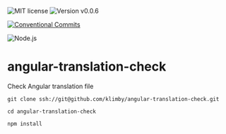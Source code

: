 ![MIT license](https://img.shields.io/badge/license-MIT-green.svg?style=plastic "MIT")
![Version v0.0.6](https://img.shields.io/badge/version-v0.0.6-blue.svg?style=plastic "Version v0.0.6")

[![Conventional Commits](https://img.shields.io/badge/Conventional%20Commits-1.0.0-yellow.svg)](https://conventionalcommits.org)

![Node.js](https://img.shields.io/badge/Node.js-14.18.2(Fermium)-yellow.svg?style=plastic "Node.js")

# angular-translation-check
Check Angular translation file

```
git clone ssh://git@github.com/klimby/angular-translation-check.git

cd angular-translation-check

npm install
```
